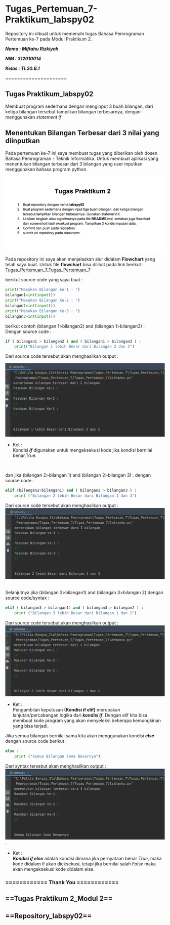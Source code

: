 # Tugas_Pertemuan_7- Praktikum_labspy02

Repository ini dibuat untuk memenuhi tugas Bahasa Pemrograman Pertemuan ke-7 pada Modul Praktikum 2.

***Nama : Miftahu Rizkiyah***

***NIM : 312010014***

***Kelas : TI.20.B.1***

=====================

## Tugas Praktikum_labspy02
 
Membuat program sederhana dengan menginput 3 buah bilangan, dari ketiga bilangan tersebut tampilkan bilangan terbesarnya, dengan menggunakan *statement if*

## Menentukan Bilangan Terbesar dari 3 nilai yang diinputkan

Pada pertemuan ke-7 ini saya membuat tugas yang diberikan oleh dosen Bahasa Pemrograman - Teknik Informatika.
Untuk membuat aplikasi yang menentukan bilangan terbesar dari 3 bilangan yang user inputkan menggunakan bahasa program python.
<br>

![Tugas_Praktikum2](pict/Tugas_Praktikum2(labspy02).PNG) <br>


Pada repository ini saya akan menjelaskan alur didalam **Flowchart** yang telah saya buat. Untuk file **flowchart** bisa dilihat pada link berikut : 
[Tugas_Pertemuan_7_Tugas_Pertemuan_7](Flowchart_part7.pdf)
<br>

berikut source code yang saya buat :

``` python
print("Masukan Bilangan ke-1 : ")
bilangan1=int(input())
print("Masukan Bilangan Ke-2 : ")
bilangan2=int(input())
print("Masukan Bilangan Ke-3 : ")
bilangan3=int(input())
```
berikut contoh (bilangan 1>bilangan2) and (bilangan 1>bilangan3) :<br>
Dengan source code : 

``` python
if ( bilangan1 > bilangan2 ) and ( bilangan1 > bilangan3 ) :
    print("Bilangan 1 lebih Besar dari Bilangan 2 dan 3")
```
Dari source code tersebut akan menghasilkan output :

![Bilangan1>bilangan2&3](pict/Bilangan1_lebih_besar_dari_bilangan2_dan_bilangan3.PNG)
<br>
* Ket : <br>
Kondisi ***if*** digunakan untuk mengeksekusi kode jika kondisi bernilai benar,True.
<br>

dan jika (bilangan 2>bilangan 1) and (bilangan 2>bilangan 3) :
dengan source code :

``` python
elif (bilangan2>bilangan1) and ( bilangan2 > bilangan3 ) :
    print ("Bilangan 2 lebih Besar dari Bilangan 1 dan 3")
```
Dari source code tersebut akan menghasilkan output : 
![(Bilangan2>Bilangan1),(Bilangan2>Bilangan3)](pict/Bil2_lebih_besar_dari_bil1_dan_bil3.PNG)
<br>
<br>

Selanjutnya jika (bilangan 3>bilangan1) and (bilangan 3>bilangan 2) dengan source code/syntax :

``` python
elif ( bilangan3 > bilangan1) and ( bilangan3 > bilangan2 ) :
    print ("Bilangan 3 lebih Besar dari Bilangan 1 dan 2")
```
Dari source code tersebut akan menghasilkan output :
![(Bilangan3>Bilangan1),(Bilangan3>Bilangan2)](pict/Bil3_lebih_besar_dari_bil1_dan_bil2.PNG)
<br>
* Ket : <br>
Pengambilan keputusan **(Kondisi if elif)** merupakan lanjutan/percabangan logika dari ***kondisi if***. Dengan elif kita bisa membuat kode program yang akan menyeleksi beberapa kemungkinan yang bisa terjadi.

Jika semua bilangan bernilai sama kita akan menggunakan kondisi ***else*** dengan source code berikut : <br>
``` python
else :
    print ("Semua Bilangan Sama Besarnya")
```

Dari syntax tersebut akan menghasilkan output : <br>
![Semua_Bilangan_Sama_Besarnya](pict/Semua_bilangan_Sama_Besarnya.PNG).
<br>
* Ket : <br>
***Kondisi if else*** adalah kondisi dimana jika pernyataan benar *True*, maka kode didalam if akan dieksekusi, tetapi jika bernilai salah *False* maka akan mengeksekusi kode didalam else.

### ============ Thank You ============ <br>
##       ==Tugas Praktikum 2_Modul 2==
##          ==Repository_labspy02==

